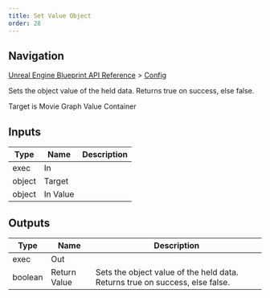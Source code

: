 ```yaml
---
title: Set Value Object
order: 28
---
```

## Navigation

[Unreal Engine Blueprint API Reference](https://dev.epicgames.com/documentation/en-us/unreal-engine/BlueprintAPI) > [Config](https://dev.epicgames.com/documentation/en-us/unreal-engine/BlueprintAPI/Config)

Sets the object value of the held data. Returns true on success, else false.

Target is Movie Graph Value Container

## Inputs

| Type | Name | Description |
| --- | --- | --- |
| exec | In |  |
| object | Target |  |
| object | In Value |  |

## Outputs

| Type | Name | Description |
| --- | --- | --- |
| exec | Out |  |
| boolean | Return Value | Sets the object value of the held data. Returns true on success, else false. |
